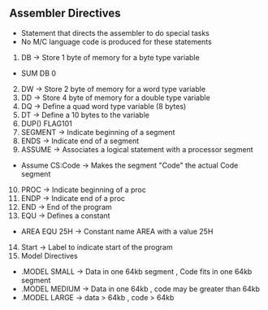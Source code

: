 ## Assembler Directives

- Statement that directs the assembler to do special tasks
- No M/C language code is produced for these statements

1. DB -> Store 1 byte of memory for a byte type variable
  - SUM DB 0 
2. DW -> Store 2 byte of memory for a word type variable
3. DD -> Store 4 byte of memory for a double type variable
4. DQ -> Define a quad word type variable (8 bytes)
5. DT -> Define a 10 bytes to the variable
6. DUP() 
FLAG101
7. SEGMENT -> Indicate beginning of a segment
8. ENDS -> Indicate end of a segment
9. ASSUME -> Associates a logical statement with a processor segment
 - Assume CS:Code -> Makes the segment "Code" the actual Code segment
10. PROC -> Indicate beginning of a proc
11. ENDP -> Indicate end of a proc
12. END -> End of the program
13. EQU -> Defines a constant
- AREA EQU 25H -> Constant name AREA with a value 25H
14. Start -> Label to indicate start of the program
15. Model Directives
  - .MODEL SMALL  -> Data in one 64kb segment , Code fits in one 64kb segment
  - .MODEL MEDIUM -> Data in one 64kb , code may be greater than 64kb
  - .MODEL LARGE -> data > 64kb , code > 64kb
